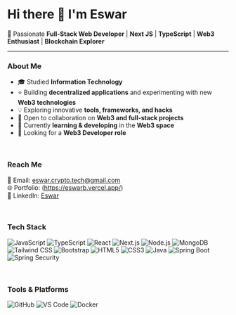 # Hi there 👋 I'm Eswar
🌟 Passionate **Full-Stack Web Developer** | **Next JS** | **TypeScript** | **Web3 Enthusiast** | **Blockchain Explorer**  

---

###  About Me  
- 🎓 Studied **Information Technology**  
- ⭐ Building **decentralized applications** and experimenting with new **Web3 technologies**  
- 💡 Exploring innovative **tools, frameworks, and hacks**  
- 🤝 Open to collaboration on **Web3 and full-stack projects**  
- 📖 Currently **learning & developing** in the **Web3 space**  
- 🎯 Looking for a **Web3 Developer role**  

<br>

###  Reach Me  
📩 Email: [eswar.crypto.tech@gmail.com](mailto:eswar.crypto.tech@gmail.com)  
🌐 Portfolio: (https://eswarb.vercel.app/)  
💼 LinkedIn: [Eswar](https://www.linkedin.com/in/b-eswararao-9b2841240/)  

<br>

###  Tech Stack  
![JavaScript](https://img.shields.io/badge/-JavaScript-F7DF1E?style=flat&logo=javascript&logoColor=black)
![TypeScript](https://img.shields.io/badge/-TypeScript-3178C6?style=flat&logo=typescript&logoColor=white) 
![React](https://img.shields.io/badge/-React-61DAFB?style=flat&logo=react&logoColor=black)
![Next.js](https://img.shields.io/badge/-Next.js-000000?style=flat&logo=next.js&logoColor=white)
![Node.js](https://img.shields.io/badge/-Node.js-339933?style=flat&logo=node.js&logoColor=white)
![MongoDB](https://img.shields.io/badge/-MongoDB-47A248?style=flat&logo=mongodb&logoColor=white)
![Tailwind CSS](https://img.shields.io/badge/-Tailwind%20CSS-38B2AC?style=flat&logo=tailwind-css&logoColor=white)
![Bootstrap](https://img.shields.io/badge/-Bootstrap-7952B3?style=flat&logo=bootstrap&logoColor=white)
![HTML5](https://img.shields.io/badge/-HTML5-E34F26?style=flat&logo=html5&logoColor=white)
![CSS3](https://img.shields.io/badge/-CSS3-1572B6?style=flat&logo=css3&logoColor=white)
![Java](https://img.shields.io/badge/-Java-007396?style=flat&logo=java&logoColor=white)
![Spring Boot](https://img.shields.io/badge/-Spring%20Boot-6DB33F?style=flat&logo=spring-boot&logoColor=white)
![Spring Security](https://img.shields.io/badge/-Spring%20Security-6DB33F?style=flat&logo=spring-security&logoColor=white)

<br>

###  Tools & Platforms  
![GitHub](https://img.shields.io/badge/-GitHub-181717?style=flat&logo=github&logoColor=white)
![VS Code](https://img.shields.io/badge/-VS%20Code-007ACC?style=flat&logo=visual-studio-code&logoColor=white)
![Docker](https://img.shields.io/badge/-Docker-2496ED?style=flat&logo=docker&logoColor=white)


<br>

